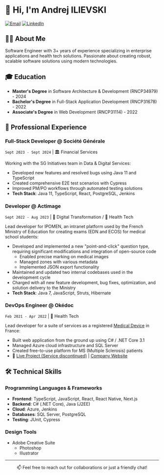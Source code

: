 # 👋 Hi, I'm Andrej ILIEVSKI

[![Email](https://img.shields.io/badge/Email-moi%40mrandrej.com-blue?style=flat-square&logo=gmail)](mailto:moi@mrandrej.com)
[![LinkedIn](https://img.shields.io/badge/LinkedIn-Connect-blue?style=flat-square&logo=linkedin)](https://linkedin.com/in/mr-andrej)

## 👨‍💻 About Me
Software Engineer with 3+ years of experience specializing in enterprise applications and health tech solutions. Passionate about creating robust, scalable software solutions using modern technologies.

## 🎓 Education
- **Master's Degree** in Software Architecture & Development (RNCP34979) - 2024
- **Bachelor's Degree** in Full-Stack Application Development (RNCP31678) - 2022
- **Associate's Degree** in Web Development (RNCP31114) - 2022

## 💼 Professional Experience

### Full-Stack Developer @ Société Générale
`Sept 2023 - Sept 2024` | 🏛️ Financial Services

Working with the SG Initiatives team in Data & Digital Services:
- Developed new features and resolved bugs using Java 11 and TypeScript
- Created comprehensive E2E test scenarios with Cypress
- Improved PM/PO workflows through automated testing solutions
- **Tech Stack**: Java 11, TypeScript, React, PostgreSQL, Jenkins

### Developer @ Actimage
`Sept 2022 - Aug 2023` | 🏢 Digital Transformation / 🏥 Health Tech

Lead developer for IPOMEN, an intranet platform used by the French Ministry of Education for creating exams (EDN and ECOS) for medical school students:
- Developed and implemented a new "point-and-click" question type, requiring significant modifications and integration of open-source code
  - Enabled precise marking on medical images
  - Managed zones with various metadata
  - Implemented JSON export functionality
- Maintained and updated two internal codebases used in the development cycle
- Charged with all new feature development, bug fixes, optimization, and solution delivery to the Ministry
- **Tech Stack**: Java 7, JavaScript, Struts, Hibernate

### DevOps Engineer @ Okédoc
`Feb 2021 - Apr 2022` | 🏥 Health Tech

Lead developer for a suite of services as a registered [Medical Device](https://www.economie.gouv.fr/dgccrf/Publications/Vie-pratique/Fiches-pratiques/Dispositifs-medicaux#:~:text=Un%20dispositif%20m%C3%A9dical%20est%20un,maladie%20ou%20d'une%20blessure.) in France:
- Built web application from the ground up using C# / .NET Core 3.1
- Managed Azure cloud infrastructure and SQL Server
- Created free-to-use platform for MS (Multiple Sclerosis) patients
- 🔗 [Live Project (Service discontinued)](https://sep.okedoc.fr/) | [Company Website](https://www.okedoc.fr/)

## 🛠️ Technical Skills

### Programming Languages & Frameworks
- **Frontend**: TypeScript, JavaScript, React, React Native, Next.js
- **Backend**: C# (.NET Core), Java (J2EE)
- **Cloud**: Azure, Jenkins
- **Databases**: SQL Server, PostgreSQL
- **Testing**: JUnit, Cypress

### Design Tools
- Adobe Creative Suite
  - Photoshop
  - Illustrator

---
<p align="center">
📫 Feel free to reach out for collaborations or just a friendly chat!
</p>
